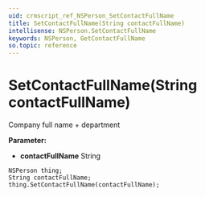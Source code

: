 ```yaml
---
uid: crmscript_ref_NSPerson_SetContactFullName
title: SetContactFullName(String contactFullName)
intellisense: NSPerson.SetContactFullName
keywords: NSPerson, GetContactFullName
so.topic: reference
---
```


# SetContactFullName(String contactFullName)

Company full name + department

**Parameter:** 
 - **contactFullName** String

```crmscript
NSPerson thing;
String contactFullName;
thing.SetContactFullName(contactFullName);
```

